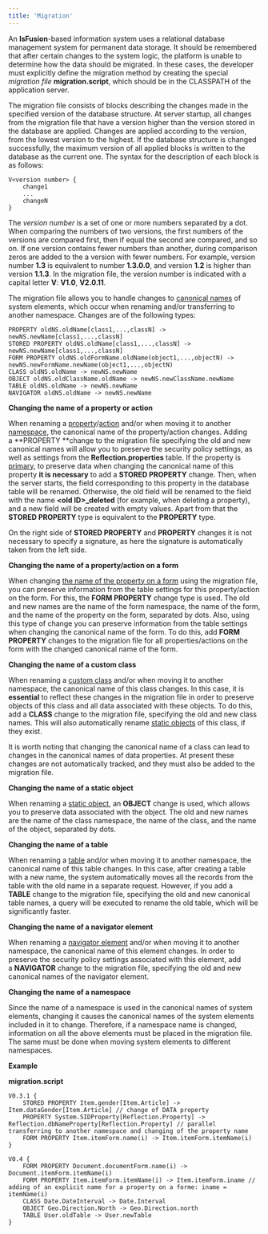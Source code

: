 ```yaml
---
title: 'Migration'
---
```


An **lsFusion**-based information system uses a relational database management system for permanent data storage. It should be remembered that after certain changes to the system logic, the platform is unable to determine how the data should be migrated. In these cases, the developer must explicitly define the migration method by creating the special *migration file* **migration.script**, which should be in the CLASSPATH of the application server.

The migration file consists of blocks describing the changes made in the specified version of the database structure. At server startup, all changes from the migration file that have a version higher than the version stored in the database are applied. Changes are applied according to the version, from the lowest version to the highest. If the database structure is changed successfully, the maximum version of all applied blocks is written to the database as the current one. The syntax for the description of each block is as follows:

    V<version number> {
        change1
        ...
        changeN 
    }

The *version number* is a set of one or more numbers separated by a dot. When comparing the numbers of two versions, the first numbers of the versions are compared first, then if equal the second are compared, and so on. If one version contains fewer numbers than another, during comparison zeros are added to the a version with fewer numbers. For example, version number **1.3** is equivalent to number **1.3.0.0**, and version **1.2** is higher than version **1.1.3**. In the migration file, the version number is indicated with a capital letter **V**: **V1.0**, **V2.0.11**.

The migration file allows you to handle changes to [canonical names](Naming_35521066.html#Naming-canonicalname) of system elements, which occur when renaming and/or transferring to another namespace. Changes are of the following types: 

    PROPERTY oldNS.oldName[class1,...,classN] -> newNS.newName[class1,...,classN]
    STORED PROPERTY oldNS.oldName[class1,...,classN] -> newNS.newName[class1,...,classN]
    FORM PROPERTY oldNS.oldFormName.oldName(object1,...,objectN) -> newNS.newFormName.newName(object1,...,objectN)  
    CLASS oldNS.oldName -> newNS.newName
    OBJECT oldNS.oldClassName.oldName -> newNS.newClassName.newName
    TABLE oldNS.oldName -> newNS.newName
    NAVIGATOR oldNS.oldName -> newNS.newName

**Changing the name of a property or action**

When renaming a [property](Properties.md)/[action](Actions.md) and/or when moving it to another [namespace](Naming_35521066.html#Naming-namespace), the canonical name of the property/action changes. Adding a **PROPERTY **change to the migration file specifying the old and new canonical names will allow you to preserve the security policy settings, as well as settings from the **Reflection.properties** table. If the property is [primary](Data_properties_DATA_.md), to preserve data when changing the canonical name of this property **it is necessary** to add a **STORED PROPERTY** change. Then, when the server starts, the field corresponding to this property in the database table will be renamed. Otherwise, the old field will be renamed to the field with the name **&lt;old ID&gt;\_deleted** (for example, when deleting a property), and a new field will be created with empty values. Apart from that the **STORED PROPERTY** type is equivalent to the **PROPERTY** type.

On the right side of **STORED PROPERTY** and **PROPERTY** changes it is not necessary to specify a signature, as here the signature is automatically taken from the left side.

**Changing the name of a property/action on a form**

When changing [the name of the property on a form](Properties-and-actions-block_3866665.html#Propertiesandactionsblock-name) using the migration file, you can preserve information from the table settings for this property/action on the form. For this, the **FORM PROPERTY** change type is used. The old and new names are the name of the form namespace, the name of the form, and the name of the property on the form, separated by dots. Also, using this type of change you can preserve information from the table settings when changing the canonical name of the form. To do this, add **FORM PROPERTY** changes to the migration file for all properties/actions on the form with the changed canonical name of the form.

**Changing the name of a custom class**

When renaming a [custom class](User_classes.md) and/or when moving it to another namespace, the canonical name of this class changes. In this case, it is **essential** to reflect these changes in the migration file in order to preserve objects of this class and all data associated with these objects. To do this, add a **CLASS** change to the migration file, specifying the old and new class names. This will also automatically rename [static objects](Static_objects.md) of this class, if they exist. 

It is worth noting that changing the canonical name of a class can lead to changes in the canonical names of data properties. At present these changes are not automatically tracked, and they must also be added to the migration file.

**Changing the name of a static object**

When renaming a [static object](Static_objects.md), an **OBJECT** change is used, which allows you to preserve data associated with the object. The old and new names are the name of the class namespace, the name of the class, and the name of the object, separated by dots. 

**Changing the name of a table**

When renaming a [table](Tables.md) and/or when moving it to another namespace, the canonical name of this table changes. In this case, after creating a table with a new name, the system automatically moves all the records from the table with the old name in a separate request. However, if you add a **TABLE** change to the migration file, specifying the old and new canonical table names, a query will be executed to rename the old table, which will be significantly faster.

**Changing the name of a navigator element**

When renaming a [navigator element](Navigator.md) and/or when moving it to another namespace, the canonical name of this element changes. In order to preserve the security policy settings associated with this element, add a **NAVIGATOR** change to the migration file, specifying the old and new canonical names of the navigator element. 

**Changing the name of a namespace**

Since the name of a namespace is used in the canonical names of system elements, changing it causes the canonical names of the system elements included in it to change. Therefore, if a namespace name is changed, information on all the above elements must be placed in the migration file. The same must be done when moving system elements to different namespaces.

**Example**

**migration.script**

    V0.3.1 {
        STORED PROPERTY Item.gender[Item.Article] -> Item.dataGender[Item.Article] // change of DATA property 
        PROPERTY System.SIDProperty[Reflection.Property] -> Reflection.dbNameProperty[Reflection.Property] // parallel transferring to another namespace and changing of the property name
        FORM PROPERTY Item.itemForm.name(i) -> Item.itemForm.itemName(i)
    }
     
    V0.4 {
        FORM PROPERTY Document.documentForm.name(i) -> Document.itemForm.itemName(i)
        FORM PROPERTY Item.itemForm.itemName(i) -> Item.itemForm.iname // adding of an explicit name for a property on a formе: iname = itemName(i)
        CLASS Date.DateInterval -> Date.Interval
        OBJECT Geo.Direction.North -> Geo.Direction.north
        TABLE User.oldTable -> User.newTable
    }
